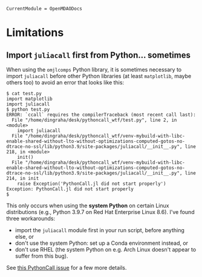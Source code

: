 ```@meta
CurrentModule = OpenMDAODocs
```
# Limitations

## Import `juliacall` first from Python... sometimes
When using the `omjlcomps` Python library, it is sometimes necessary to import `juliacall` before other Python libraries (at least `matplotlib`, maybe others too) to avoid an error that looks like this:

```
$ cat test.py
import matplotlib
import juliacall
$ python test.py
ERROR: `ccall` requires the compilerTraceback (most recent call last):
  File "/home/dingraha/desk/pythoncall_wtf/test.py", line 2, in <module>
    import juliacall
  File "/home/dingraha/desk/pythoncall_wtf/venv-mybuild-with-libc-enable-shared-without-lto-without-optimizations-computed-gotos-no-dtrace-no-ssl/lib/python3.9/site-packages/juliacall/__init__.py", line 218, in <module>
    init()
  File "/home/dingraha/desk/pythoncall_wtf/venv-mybuild-with-libc-enable-shared-without-lto-without-optimizations-computed-gotos-no-dtrace-no-ssl/lib/python3.9/site-packages/juliacall/__init__.py", line 214, in init
    raise Exception('PythonCall.jl did not start properly')
Exception: PythonCall.jl did not start properly
$
```

This only occurs when using the **system Python** on certain Linux distributions (e.g., Python 3.9.7 on Red Hat Enterprise Linux 8.6).
I've found three workarounds:

  * import the `juliacall` module first in your run script, before anything else, or
  * don't use the system Python: set up a Conda environment instead, or
  * don't use RHEL (the system Python on e.g. Arch Linux doesn't appear to suffer from this bug).

See [this PythonCall issue](https://github.com/cjdoris/PythonCall.jl/issues/255) for a few more details.
